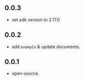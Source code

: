 ## 0.0.3

* set sdk version to 2.17.0


## 0.0.2

* add `example` & update documents.

## 0.0.1

* open-source.
